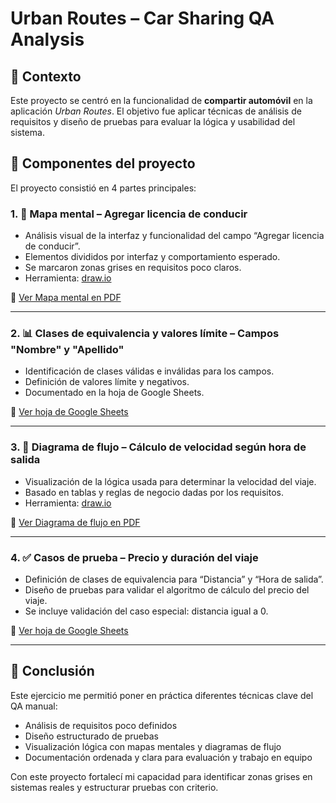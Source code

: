 # Urban Routes – Car Sharing QA Analysis

## 🧭 Contexto
Este proyecto se centró en la funcionalidad de **compartir automóvil** en la aplicación *Urban Routes*. El objetivo fue aplicar técnicas de análisis de requisitos y diseño de pruebas para evaluar la lógica y usabilidad del sistema.

## 📌 Componentes del proyecto
El proyecto consistió en 4 partes principales:

### 1. 🧠 Mapa mental – Agregar licencia de conducir
- Análisis visual de la interfaz y funcionalidad del campo “Agregar licencia de conducir”.
- Elementos divididos por interfaz y comportamiento esperado.
- Se marcaron zonas grises en requisitos poco claros.
- Herramienta: [draw.io](https://app.diagrams.net/)

📎 [Ver Mapa mental en PDF](enlace-aquí)

---

### 2. 📊 Clases de equivalencia y valores límite – Campos "Nombre" y "Apellido"
- Identificación de clases válidas e inválidas para los campos.
- Definición de valores límite y negativos.
- Documentado en la hoja de Google Sheets.

📄 [Ver hoja de Google Sheets](enlace-aquí)

---

### 3. 🔁 Diagrama de flujo – Cálculo de velocidad según hora de salida
- Visualización de la lógica usada para determinar la velocidad del viaje.
- Basado en tablas y reglas de negocio dadas por los requisitos.
- Herramienta: [draw.io](https://app.diagrams.net/)

📎 [Ver Diagrama de flujo en PDF](enlace-aquí)

---

### 4. ✅ Casos de prueba – Precio y duración del viaje
- Definición de clases de equivalencia para “Distancia” y “Hora de salida”.
- Diseño de pruebas para validar el algoritmo de cálculo del precio del viaje.
- Se incluye validación del caso especial: distancia igual a 0.

📄 [Ver hoja de Google Sheets](enlace-aquí)

---

## 🎯 Conclusión
Este ejercicio me permitió poner en práctica diferentes técnicas clave del QA manual:
- Análisis de requisitos poco definidos
- Diseño estructurado de pruebas
- Visualización lógica con mapas mentales y diagramas de flujo
- Documentación ordenada y clara para evaluación y trabajo en equipo

Con este proyecto fortalecí mi capacidad para identificar zonas grises en sistemas reales y estructurar pruebas con criterio.

